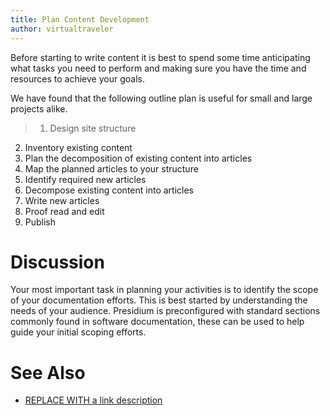 ```yaml
---
title: Plan Content Development
author: virtualtraveler
---
```


Before starting to write content it is best to spend some time anticipating what tasks you need to perform and making sure you have the time and resources to achieve your goals. 

We have found that the following outline plan is useful for small and large projects alike.  

> 1. Design  site structure 
2. Inventory existing content 
3. Plan the decomposition of existing content into articles 
4. Map the planned articles to your structure
5. Identify required new articles 
6. Decompose existing content into articles
7. Write new articles
8. Proof read and edit
9. Publish  

# Discussion 

Your most important task in planning your activities is to identify the scope of your documentation efforts. This is best started by understanding the needs of your audience. Presidium is preconfigured with standard sections commonly found in software documentation, these can be used to help guide your initial scoping efforts.

# See Also

* [REPLACE WITH a link description](http://www.google.com) 
